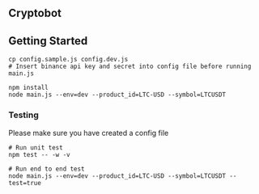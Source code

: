 ## Cryptobot

## Getting Started
```
cp config.sample.js config.dev.js
# Insert binance api key and secret into config file before running main.js

npm install
node main.js --env=dev --product_id=LTC-USD --symbol=LTCUSDT
```

### Testing
Please make sure you have created a config file
```
# Run unit test
npm test -- -w -v

# Run end to end test
node main.js --env=dev --product_id=LTC-USD --symbol=LTCUSDT --test=true
```
